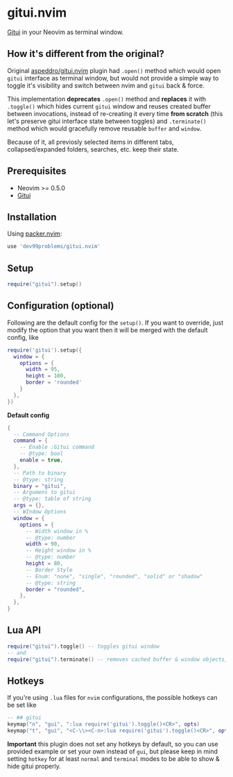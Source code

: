# gitui.nvim

[Gitui](https://github.com/extrawurst/gitui) in your Neovim as terminal window.

## How it's different from the original?

Original [aspeddro/gitui.nvim](https://github.com/aspeddro/gitui.nvim) plugin had `.open()` method which would open `gitui` interface as terminal window, but would not provide a simple way to toggle it's visibility and switch between nvim and `gitui` back & force.

This implementation **deprecates** `.open()` method and **replaces** it with `.toggle()`
which hides current `gitui` window and reuses created buffer between invocations, 
instead of re-creating it every time **from scratch** (this let's preserve gitui interface state between toggles) and `.terminate()` method which would gracefully remove reusable `buffer` and `window`.

Because of it, all previosly selected items in different tabs, collapsed/expanded folders, searches, etc.
keep their state. 

## Prerequisites

- Neovim >= 0.5.0
- [Gitui](https://github.com/extrawurst/gitui)

## Installation

Using [packer.nvim](https://github.com/wbthomason/packer.nvim):

```lua
use 'dev99problems/gitui.nvim'
```

## Setup

```lua
require("gitui").setup()
```

## Configuration (optional)

Following are the default config for the `setup()`. If you want to override, just modify the option that you want then it will be merged with the default config, like

```lua
require('gitui').setup({
  window = {
    options = {
      width = 95,
      height = 100,
      border = 'rounded'
    }
  },
})
```

**Default config**

```lua
{
  -- Command Options
  command = {
    -- Enable :Gitui command
    -- @type: bool
    enable = true,
  },
  -- Path to binary
  -- @type: string
  binary = "gitui",
  -- Argumens to gitui
  -- @type: table of string
  args = {},
  -- WIndow Options
  window = {
    options = {
      -- Width window in %
      -- @type: number
      width = 90,
      -- Height window in %
      -- @type: number
      height = 80,
      -- Border Style
      -- Enum: "none", "single", "rounded", "solid" or "shadow"
      -- @type: string
      border = "rounded",
    },
  },
}
```

## Lua API

```lua
require("gitui").toggle() -- toggles gitui window
-- and
require("gitui").terminate() -- removes cached buffer & window objects, usually should not be used manually
```

## Hotkeys

If you're using `.lua` files for `nvim` configurations, the possible hotkeys can be set like

```lua
-- ## gitui
keymap("n", "gui", ":lua require('gitui').toggle()<CR>", opts)
keymap("t", "gui", "<C-\\><C-n>:lua require('gitui').toggle()<CR>", opts)
```

**Important** this plugin does not set any hotkeys by default, so you can use provided example or 
set your own instead of `gui`, but please keep in mind setting `hotkey` for at least
`normal` and `terminal` modes to be able to show & hide gitui properly.

